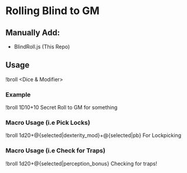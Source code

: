 # Rolling Blind to GM

## Manually Add:
* BlindRoll.js (This Repo)

## Usage

!broll <Dice & Modifier> <Descriptive Text>

### Example
!broll 1D10+10 Secret Roll to GM for something

### Macro Usage (i.e Pick Locks)
!broll 1d20+@{selected|dexterity_mod}+@{selected|pb} For Lockpicking

### Macro Usage (i.e Check for Traps)
!broll 1d20+@{selected|perception_bonus} Checking for traps!